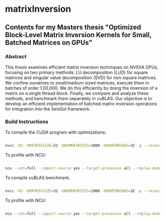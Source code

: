 # matrixInversion

## Contents for my Masters thesis "Optimized Block-Level Matrix Inversion Kernels for Small, Batched Matrices on GPUs"

### Abstract

This thesis examines efficient matrix inversion techniques on NVIDIA GPUs, focusing on two primary methods: LU decomposition (LUD) for square matrices and singular value decomposition (SVD) for non-square matrices. We confine ourselves to small/medium sized matrices, execute them in batches of order 1,00,000. We do this efficiently by doing the inversion of a matrix on a single thread block. Finally, we compare and analyze these methods, and benchmark them separately in cuBLAS. Our objective is to develop an efficient implementation of batched matrix inversion operations for integration into the SeisSol framework.

### Build Instructions

To compile the CUDA program with optimizations:

```bash

nvcc -O3 -DMATRIXSIZE=32 -DNUMMATRICES=1000 -DNUMTHREADS=32 -g --resource-usage --ptxas-options=-v --expt-relaxed-constexpr --extra-device-vectorization --use_fast_math --default-stream per-thread --std=c++17 --extended-lambda --expt-extended-lambda --Werror cross-execution-space-call --dlink-time-opt --display-error-number --generate-line-info --source-in-ptx -Xcompiler -ffast-math -Xcompiler -march=native -Xcompiler -funroll-loops -Xcompiler -fomit-frame-pointer -Xcompiler -ffunction-sections -Xcompiler -fdata-sections -Xcompiler -fno-stack-protector -Xcompiler -fno-math-errno -Xptxas --opt-level=3 -Xptxas --allow-expensive-optimizations=true -Xptxas -dlcm=cg -Xptxas -dscm=wt -Xptxas --preserve-relocs --restrict -lineinfo -arch=sm_86 -t 0 luBatchedInplace.cu -o custom

```

To profile with NCU:

```bash

ncu --set=full --import-source yes --target-processes all --replay-mode kernel --section InstructionStats --section LaunchStats --section MemoryWorkloadAnalysis --section SchedulerStats --section SourceCounters --section SpeedOfLight --sampling-interval auto --sampling-max-passes 5 --sampling-buffer-size 33554432 --clock-control base --launch-skip 0 --kernel-name-base mangled -f -o profile_output ./custom

```

To compile cuBLAS benchmark:

```bash

nvcc -O3 -DMATRIXSIZE=32 -DNUMMATRICES=1000 -DNUMTHREADS=32 -g --resource-usage --ptxas-options=-v --expt-relaxed-constexpr --extra-device-vectorization --use_fast_math --default-stream per-thread --std=c++17 --extended-lambda --expt-extended-lambda --Werror cross-execution-space-call --dlink-time-opt --display-error-number --generate-line-info --source-in-ptx -Xcompiler -ffast-math -Xcompiler -march=native -Xcompiler -funroll-loops -Xcompiler -fomit-frame-pointer -Xcompiler -ffunction-sections -Xcompiler -fdata-sections -Xcompiler -fno-stack-protector -Xcompiler -fno-math-errno -Xptxas --opt-level=3 -Xptxas --allow-expensive-optimizations=true -Xptxas -dlcm=cg -Xptxas -dscm=wt -Xptxas --preserve-relocs --restrict -lineinfo -arch=sm_86 -t 0 luBatchedInplace.cu -o benchmark

```

To profile with NCU:

```bash

ncu --set=full --import-source yes --target-processes all --replay-mode kernel --section InstructionStats --section LaunchStats --section MemoryWorkloadAnalysis --section SchedulerStats --section SourceCounters --section SpeedOfLight --sampling-interval auto --sampling-max-passes 5 --sampling-buffer-size 33554432 --clock-control base --launch-skip 0 --kernel-name-base mangled -f -o profile_output ./benchmark

```

